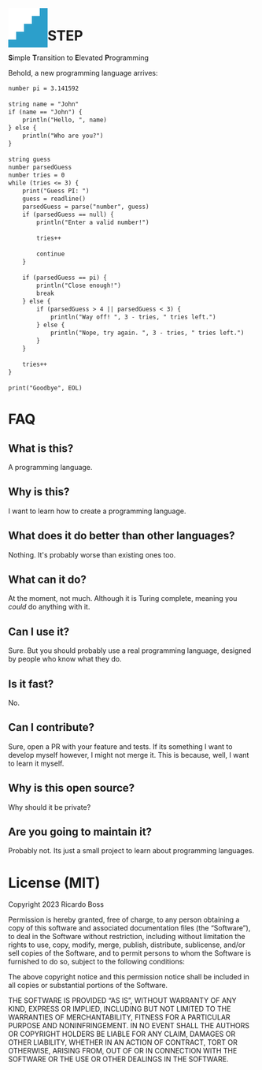 ﻿<img src="docs/logo.svg" align="left" alt="STEP" width="80" height="80">

<p>
  <h1>STEP</h1>
  <span>
    <strong>S</strong><span>imple</span>
    <strong>T</strong><span>ransition</span>
    <span>to</span>
    <strong>E</strong><span>levated</span>
    <strong>P</strong><span>rogramming</span>
  </span>
</p>

Behold, a new programming language arrives:

```
number pi = 3.141592

string name = "John"
if (name == "John") {
    println("Hello, ", name)
} else {
    println("Who are you?")
}

string guess
number parsedGuess
number tries = 0
while (tries <= 3) {
    print("Guess PI: ")
    guess = readline()
    parsedGuess = parse("number", guess)
    if (parsedGuess == null) {
        println("Enter a valid number!")

        tries++

        continue
    }

    if (parsedGuess == pi) {
        println("Close enough!")
        break
    } else {
        if (parsedGuess > 4 || parsedGuess < 3) {
            println("Way off! ", 3 - tries, " tries left.")
        } else {
            println("Nope, try again. ", 3 - tries, " tries left.")
        }
    }

    tries++
}

print("Goodbye", EOL)
```

# FAQ

## What is this?

A programming language.

## Why is this?

I want to learn how to create a programming language.

## What does it do better than other languages?

Nothing. It's probably worse than existing ones too.

## What can it do?

At the moment, not much. Although it is Turing complete, meaning you _could_ do anything with it.

## Can I use it?

Sure. But you should probably use a real programming language, designed by people who know what they do.

## Is it fast?

No.

## Can I contribute?

Sure, open a PR with your feature and tests.
If its something I want to develop myself however, I might not merge it.
This is because, well, I want to learn it myself.

## Why is this open source?

Why should it be private?

## Are you going to maintain it?

Probably not. Its just a small project to learn about programming languages.

# License (MIT)

Copyright 2023 Ricardo Boss

Permission is hereby granted, free of charge, to any person obtaining a copy of this software and associated documentation files (the “Software”), to deal in the Software without restriction, including without limitation the rights to use, copy, modify, merge, publish, distribute, sublicense, and/or sell copies of the Software, and to permit persons to whom the Software is furnished to do so, subject to the following conditions:

The above copyright notice and this permission notice shall be included in all copies or substantial portions of the Software.

THE SOFTWARE IS PROVIDED “AS IS”, WITHOUT WARRANTY OF ANY KIND, EXPRESS OR IMPLIED, INCLUDING BUT NOT LIMITED TO THE WARRANTIES OF MERCHANTABILITY, FITNESS FOR A PARTICULAR PURPOSE AND NONINFRINGEMENT. IN NO EVENT SHALL THE AUTHORS OR COPYRIGHT HOLDERS BE LIABLE FOR ANY CLAIM, DAMAGES OR OTHER LIABILITY, WHETHER IN AN ACTION OF CONTRACT, TORT OR OTHERWISE, ARISING FROM, OUT OF OR IN CONNECTION WITH THE SOFTWARE OR THE USE OR OTHER DEALINGS IN THE SOFTWARE.


